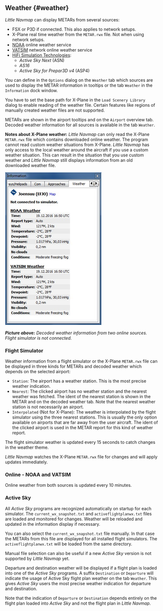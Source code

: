 ## Weather {#weather}

_Little Navmap_ can display METARs from several sources:

* FSX or P3D if connected. This also applies to network setups.
* X-Plane real time weather from the `METAR.rwx` file. Not when using network setups.
* [NOAA](http://www.weather.gov) online weather service
* [VATSIM](http://www.vatsim.net) network online weather service
* [HiFi Simulation Technologies](http://www.hifisimtech.com):
  * _Active Sky Next_ \(ASN\)
  * _AS16_
  * _Active Sky for Prepar3D v4_ \(ASP4\)

You can define in the `Options` dialog on the `Weather` tab which sources are used to display the METAR information in tooltips or the tab `Weather` in the `Information` dock window.

You have to set the base path for X-Plane in the `Load Scenery Library` dialog to enable reading of the weather file. Certain features like regions of manually created weather files are not supported.

METARs are shown in the airport tooltips and on the `Airport` overview tab. Decoded weather information for all sources is available in the tab `Weather`.

**Notes about X-Plane weather:**
*Little Navmap* can only read the X-Plane `METAR.rwx` file which contains downloaded online weather. The program cannot read custom weather situations from X-Plane. *Little Navmap* has only access to the local weather around the aircraft if you use a custom weather situation. This can result in the situation that you use custom weather and *Little Navmap* still displays information from an old downloaded weather file.

![Weather tab](../images/weather.jpg "Weather tab")

_**Picture above:** Decoded weather information from two online sources. Flight simulator is not connected._

### Flight Simulator

Weather information from a flight simulator or the X-Plane `METAR.rwx` file can be displayed in three kinds for METARs and decoded weather which depends on
the selected airport:

* `Station`: The airport has a weather station. This is the most precise weather indication.
* `Nearest`: The clicked airport has no weather station and the nearest weather was fetched. The ident of the nearest station is shown in the METAR and on the decoded weather tab. Note that the nearest weather station is not necessarily an airport.
* `Interpolated` \(Not for X-Plane\): The weather is interpolated by the flight simulator using the three nearest stations. This is usually the only option available on airports that are far away from the user aircraft. The ident of the clicked airport is used in the METAR report for this kind of weather report. 

The flight simulator weather is updated every 15 seconds to catch changes in the weather theme.

*Little Navmap* watches the X-Plane `METAR.rwx` file for changes and will apply updates immediately.

### Online - NOAA and VATSIM

Online weather from both sources is updated every 10 minutes.

### Active Sky

All _Active Sky_ programs are recognized automatically on startup for each simulator.
The `current_wx_snapshot.txt` and `activeflightplanwx.txt` files are loaded and monitored for changes. Weather will be reloaded and updated in the
information display if necessary.

You can also select the `current_wx_snapshot.txt` file manually. In that case the
METARs from this file are displayed for all installed flight simulators. The `activeflightplanwx.txt` will be loaded from the same directory. 

Manual file selection can also be useful if a new _Active Sky_ version is not supported by _Little Navmap_ yet. 

Departure and destination weather will be displayed if a flight plan is loaded into one of the
_Active Sky_ programs. A suffix `Destination` or `Departure` will indicate the usage of Active Sky flight plan weather
on the tab `Weather`. This gives _Active Sky_ users the most precise weather indication for departure and destination.

Note that the indication of `Departure` or `Destination` depends entirely on the flight plan loaded into _Active Sky_ and not the flight plan in _Little Navmap_.


